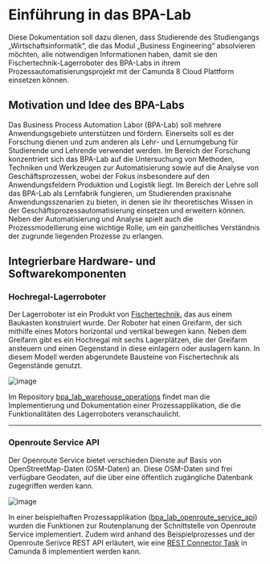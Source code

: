 # Einführung in das BPA-Lab 
Diese Dokumentation soll dazu dienen, dass Studierende des Studiengangs „Wirtschaftsinformatik“, die das Modul „Business Engineering“ absolvieren möchten, alle notwendigen Informationen haben, damit sie den Fischertechnik-Lagerroboter des BPA-Labs in ihrem Prozessautomatisierungsprojekt mit der Camunda 8 Cloud Plattform einsetzen können.

## Motivation und Idee des BPA-Labs
Das Business Process Automation Labor (BPA-Lab) soll mehrere Anwendungsgebiete unterstützen und fördern. 
Einerseits soll es der Forschung dienen und zum anderen als Lehr- und Lernumgebung für Studierende und
Lehrende verwendet werden.
Im Bereich der Forschung konzentriert sich das BPA-Lab auf die Untersuchung von Methoden, Techniken und Werkzeugen 
zur Automatisierung sowie auf die Analyse von Geschäftsprozessen, wobei der Fokus insbesondere auf den Anwendungsfeldern
Produktion und Logistik liegt. Im Bereich der Lehre soll das BPA-Lab als Lernfabrik fungieren, 
um Studierenden praxisnahe Anwendungsszenarien zu bieten, in denen sie
ihr theoretisches Wissen in der Geschäftsprozessautomatisierung einsetzen und
erweitern können. Neben der Automatisierung und Analyse spielt auch die Prozessmodellierung eine wichtige Rolle, 
um ein ganzheitliches Verständnis der zugrunde liegenden Prozesse zu erlangen.


## Integrierbare Hardware- und Softwarekomponenten

### Hochregal-Lagerroboter
Der Lagerroboter ist ein Produkt von [Fischertechnik](https://www.fischertechnik.de/de-de), das aus einem Baukasten konstruiert wurde. Der Roboter hat einen Greifarm, der sich mithilfe eines Motors horizontal und vertikal bewegen kann. Neben dem Greifarm gibt es ein Hochregal mit sechs Lagerplätzen, die der Greifarm ansteuern und einen Gegenstand in diese einlagern oder auslagern kann. In diesem Modell werden abgerundete Bausteine von Fischertechnik als Gegenstände genutzt.

![image](https://github.com/BpaLabTHCologne/bpa_lab_student_docs/assets/134142150/7e61d157-bf0b-4016-b8e8-1d36cd364fae)

Im Repository [bpa_lab_warehouse_operations](https://github.com/BpaLabTHCologne/bpa_lab_warehouse_operations) findet man die Implementierung und Dokumentation einer Prozessapplikation, die die Funktionalitäten des Lagerroboters veranschaulicht.

***

### Openroute Service API
Der Openroute Service bietet verschieden Dienste auf Basis von OpenStreetMap-Daten (OSM-Daten) an. Diese OSM-Daten sind frei verfügbare Geodaten, auf die über eine öffentlich zugängliche Datenbank zugegriffen werden kann.

![image](https://github.com/BpaLabTHCologne/bpa_lab_student_docs/assets/134142150/bad57994-b9c7-4343-aad0-69c6ea2d077f)

In einer beispielhaften Prozessapplikation ([bpa_lab_openroute_service_api](https://github.com/BpaLabTHCologne/bpa_lab_openroute_service_API)) wurden die Funktionen zur Routenplanung der Schnittstelle von Openroute Service implementiert. Zudem wird anhand des Beispielprozesses und der Openroute Serivce REST API erläutert, wie eine [REST Connector Task](https://docs.camunda.io/docs/components/connectors/protocol/rest/) in Camunda 8 implementiert werden kann.

